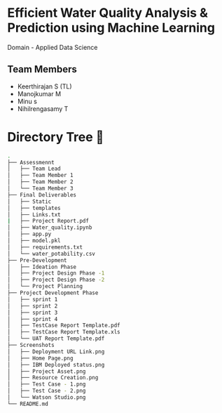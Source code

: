 
# Efficient Water Quality Analysis & Prediction using Machine Learning

Domain - Applied Data Science



## Team Members

- Keerthirajan S (TL)
- Manojkumar M
- Minu s
- Nihilrengasamy T


# Directory Tree :cactus:
```bash
.
├── Assessmennt
│   ├── Team Lead
│   ├── Team Member 1
│   ├── Team Member 2
│   └── Team Member 3
├── Final Deliverables
│   ├── Static
│   ├── templates
│   ├── Links.txt
|   ├── Project Report.pdf
│   ├── Water_quality.ipynb
│   ├── app.py
│   ├── model.pkl
│   ├── requirements.txt
│   └── water_potability.csv
├── Pre-Development
│   ├── Ideation Phase
│   ├── Project Design Phase -1
│   ├── Project Design Phase -2
│   └── Project Planning
├── Project Development Phase
│   ├── sprint 1
│   ├── sprint 2
│   ├── sprint 3
│   ├── sprint 4
│   ├── TestCase Report Template.pdf
│   ├── TestCase Report Template.xls
│   └── UAT Report Template.pdf
├── Screenshots
│   ├── Deployment URL Link.png
│   ├── Home Page.png
│   ├── IBM Deployed status.png
│   ├── Project Asset.png
│   ├── Resource Creation.png
│   ├── Test Case - 1.png
│   ├── Test Case - 2.png
│   └── Watson Studio.png
└── README.md
